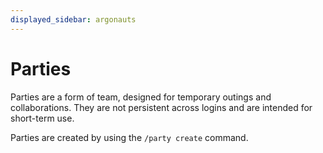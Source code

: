```yaml
---
displayed_sidebar: argonauts
---
```


# Parties

Parties are a form of team, designed for temporary outings and collaborations. They are not persistent across logins
and are intended for short-term use.

Parties are created by using the `/party create` command.

